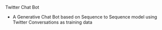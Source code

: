 Twitter Chat Bot
- A Generative Chat Bot based on Sequence to Sequence model using Twitter Conversations as training data
